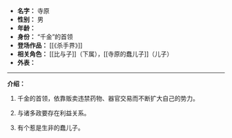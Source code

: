 
- **名字：** 寺原
- **性别：** 男
- **年龄：** 
- **身份：** “千金”的首领
- **登场作品：** [[《杀手界》]] 
- **相关角色：** [[比与子]]（下属），[[寺原的蠢儿子]]（儿子）
- **外表：** 

---

**介绍：** 

1. 千金的首领，依靠贩卖违禁药物、器官交易而不断扩大自己的势力。

2. 与诸多政要存在利益关系。

3. 有个惹是生非的蠢儿子。
